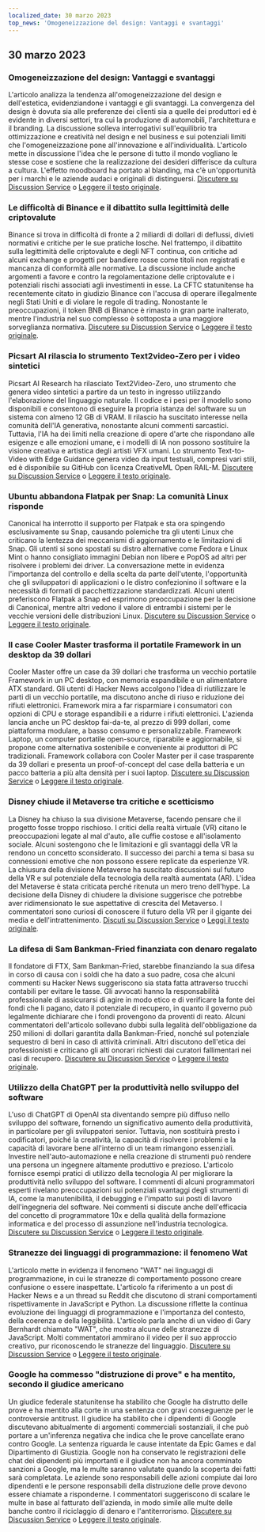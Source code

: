 ```yaml
---
localized_date: 30 marzo 2023
top_news: 'Omogeneizzazione del design: Vantaggi e svantaggi'
---
```




## 30 marzo 2023

### Omogeneizzazione del design: Vantaggi e svantaggi

L'articolo analizza la tendenza all'omogeneizzazione del design e dell'estetica, evidenziandone i vantaggi e gli svantaggi. La convergenza del design è dovuta sia alle preferenze dei clienti sia a quelle dei produttori ed è evidente in diversi settori, tra cui la produzione di automobili, l'architettura e il branding. La discussione solleva interrogativi sull'equilibrio tra ottimizzazione e creatività nel design e nel business e sui potenziali limiti che l'omogeneizzazione pone all'innovazione e all'individualità. L'articolo mette in discussione l'idea che le persone di tutto il mondo vogliano le stesse cose e sostiene che la realizzazione dei desideri differisce da cultura a cultura. L'effetto moodboard ha portato al blanding, ma c'è un'opportunità per i marchi e le aziende audaci e originali di distinguersi.
[Discutere su Discussion Service](http://news.ycombinator.com/item?id=35355703) o [Leggere il testo originale](https://www.alexmurrell.co.uk/articles/the-age-of-average).

### Le difficoltà di Binance e il dibattito sulla legittimità delle criptovalute

Binance si trova in difficoltà di fronte a 2 miliardi di dollari di deflussi, divieti normativi e critiche per le sue pratiche losche. Nel frattempo, il dibattito sulla legittimità delle criptovalute e degli NFT continua, con critiche ad alcuni exchange e progetti per bandiere rosse come titoli non registrati e mancanza di conformità alle normative. La discussione include anche argomenti a favore e contro la regolamentazione delle criptovalute e i potenziali rischi associati agli investimenti in esse. La CFTC statunitense ha recentemente citato in giudizio Binance con l'accusa di operare illegalmente negli Stati Uniti e di violare le regole di trading. Nonostante le preoccupazioni, il token BNB di Binance è rimasto in gran parte inalterato, mentre l'industria nel suo complesso è sottoposta a una maggiore sorveglianza normativa.
[Discutere su Discussion Service](http://news.ycombinator.com/item?id=35351805) o [Leggere il testo originale](https://www.wsj.com/articles/binance-sees-2-billion-in-outflows-as-troubles-compound-9a136e21).

### Picsart AI rilascia lo strumento Text2video-Zero per i video sintetici

Picsart AI Research ha rilasciato Text2Video-Zero, uno strumento che genera video sintetici a partire da un testo in ingresso utilizzando l'elaborazione del linguaggio naturale. Il codice e i pesi per il modello sono disponibili e consentono di eseguire la propria istanza del software su un sistema con almeno 12 GB di VRAM. Il rilascio ha suscitato interesse nella comunità dell'IA generativa, nonostante alcuni commenti sarcastici. Tuttavia, l'IA ha dei limiti nella creazione di opere d'arte che rispondano alle esigenze e alle emozioni umane, e i modelli di IA non possono sostituire la visione creativa e artistica degli artisti VFX umani. Lo strumento Text-to-Video with Edge Guidance genera video da input testuali, compresi vari stili, ed è disponibile su GitHub con licenza CreativeML Open RAIL-M.
[Discutere su Discussion Service](http://news.ycombinator.com/item?id=35352452) o [Leggere il testo originale](https://github.com/Picsart-AI-Research/Text2Video-Zero).

### Ubuntu abbandona Flatpak per Snap: La comunità Linux risponde

Canonical ha interrotto il supporto per Flatpak e sta ora spingendo esclusivamente su Snap, causando polemiche tra gli utenti Linux che criticano la lentezza dei meccanismi di aggiornamento e le limitazioni di Snap. Gli utenti si sono spostati su distro alternative come Fedora e Linux Mint o hanno consigliato immagini Debian non libere e PopOS ad altri per risolvere i problemi dei driver. La conversazione mette in evidenza l'importanza del controllo e della scelta da parte dell'utente, l'opportunità che gli sviluppatori di applicazioni o le distro confezionino il software e la necessità di formati di pacchettizzazione standardizzati. Alcuni utenti preferiscono Flatpak a Snap ed esprimono preoccupazione per la decisione di Canonical, mentre altri vedono il valore di entrambi i sistemi per le vecchie versioni delle distribuzioni Linux.
[Discutere su Discussion Service](http://news.ycombinator.com/item?id=35354729) o [Leggere il testo originale](https://lwn.net/SubscriberLink/927262/6adb2350e2b0d2ce/).

### Il case Cooler Master trasforma il portatile Framework in un desktop da 39 dollari

Cooler Master offre un case da 39 dollari che trasforma un vecchio portatile Framework in un PC desktop, con memoria espandibile e un alimentatore ATX standard. Gli utenti di Hacker News accolgono l'idea di riutilizzare le parti di un vecchio portatile, ma discutono anche di riuso e riduzione dei rifiuti elettronici. Framework mira a far risparmiare i consumatori con opzioni di CPU e storage espandibili e a ridurre i rifiuti elettronici. L'azienda lancia anche un PC desktop fai-da-te, al prezzo di 999 dollari, come piattaforma modulare, a basso consumo e personalizzabile. Framework Laptop, un computer portatile open-source, riparabile e aggiornabile, si propone come alternativa sostenibile e conveniente ai produttori di PC tradizionali. Framework collabora con Cooler Master per il case trasparente da 39 dollari e presenta un proof-of-concept del case della batteria e un pacco batteria a più alta densità per i suoi laptop.
[Discutere su Discussion Service](http://news.ycombinator.com/item?id=35350288) o [Leggere il testo originale](https://www.theverge.com/2023/3/23/23652939/framework-cooler-master-sff-pc-case).

### Disney chiude il Metaverse tra critiche e scetticismo

La Disney ha chiuso la sua divisione Metaverse, facendo pensare che il progetto fosse troppo rischioso. I critici della realtà virtuale (VR) citano le preoccupazioni legate al mal d'auto, alle cuffie costose e all'isolamento sociale. Alcuni sostengono che le limitazioni e gli svantaggi della VR la rendono un concetto sconsiderato. Il successo dei parchi a tema si basa su connessioni emotive che non possono essere replicate da esperienze VR. La chiusura della divisione Metaverse ha suscitato discussioni sul futuro della VR e sul potenziale della tecnologia della realtà aumentata (AR). L'idea del Metaverse è stata criticata perché ritenuta un mero treno dell'hype. La decisione della Disney di chiudere la divisione suggerisce che potrebbe aver ridimensionato le sue aspettative di crescita del Metaverso. I commentatori sono curiosi di conoscere il futuro della VR per il gigante dei media e dell'intrattenimento.
[Discuti su Discussion Service](http://news.ycombinator.com/item?id=35350952) o [Leggi il testo originale](https://www.wsj.com/articles/disney-eliminates-its-metaverse-division-as-part-of-companys-layoffs-plan-94b03650).

### La difesa di Sam Bankman-Fried finanziata con denaro regalato

Il fondatore di FTX, Sam Bankman-Fried, starebbe finanziando la sua difesa in corso di causa con i soldi che ha dato a suo padre, cosa che alcuni commenti su Hacker News suggeriscono sia stata fatta attraverso trucchi contabili per evitare le tasse. Gli avvocati hanno la responsabilità professionale di assicurarsi di agire in modo etico e di verificare la fonte dei fondi che li pagano, dato il potenziale di recupero, in quanto il governo può legalmente dichiarare che i fondi provengono da proventi di reato. Alcuni commentatori dell'articolo sollevano dubbi sulla legalità dell'obbligazione da 250 milioni di dollari garantita dalla Bankman-Fried, nonché sul potenziale sequestro di beni in caso di attività criminali. Altri discutono dell'etica dei professionisti e criticano gli alti onorari richiesti dai curatori fallimentari nei casi di recupero.
[Discutere su Discussion Service](http://news.ycombinator.com/item?id=35358698) o [Leggere il testo originale](https://www.forbes.com/sites/sarahemerson/2023/03/29/sam-bankman-fried-legal-fees-funded-by-alameda-money-gifted-to-father-joe-bankman/).

### Utilizzo della ChatGPT per la produttività nello sviluppo del software

L'uso di ChatGPT di OpenAI sta diventando sempre più diffuso nello sviluppo del software, fornendo un significativo aumento della produttività, in particolare per gli sviluppatori senior. Tuttavia, non sostituirà presto i codificatori, poiché la creatività, la capacità di risolvere i problemi e la capacità di lavorare bene all'interno di un team rimangono essenziali. Investire nell'auto-automazione e nella creazione di strumenti può rendere una persona un ingegnere altamente produttivo e prezioso. L'articolo fornisce esempi pratici di utilizzo della tecnologia AI per migliorare la produttività nello sviluppo del software. I commenti di alcuni programmatori esperti rivelano preoccupazioni sui potenziali svantaggi degli strumenti di IA, come la manutenibilità, il debugging e l'impatto sui posti di lavoro dell'ingegneria del software. Nei commenti si discute anche dell'efficacia del concetto di programmatore 10x e della qualità della formazione informatica e del processo di assunzione nell'industria tecnologica.
[Discutere su Discussion Service](http://news.ycombinator.com/item?id=35356054) o [Leggere il testo originale](https://kadekillary.work/posts/1000x-eng/).

### Stranezze dei linguaggi di programmazione: il fenomeno Wat

L'articolo mette in evidenza il fenomeno "WAT" nei linguaggi di programmazione, in cui le stranezze di comportamento possono creare confusione o essere inaspettate. L'articolo fa riferimento a un post di Hacker News e a un thread su Reddit che discutono di strani comportamenti rispettivamente in JavaScript e Python. La discussione riflette la continua evoluzione dei linguaggi di programmazione e l'importanza del contesto, della coerenza e della leggibilità. L'articolo parla anche di un video di Gary Bernhardt chiamato "WAT", che mostra alcune delle stranezze di JavaScript. Molti commentatori ammirano il video per il suo approccio creativo, pur riconoscendo le stranezze del linguaggio.
[Discutere su Discussion Service](http://news.ycombinator.com/item?id=35363044) o [Leggere il testo originale](https://www.destroyallsoftware.com/talks/wat).

### Google ha commesso "distruzione di prove" e ha mentito, secondo il giudice americano

Un giudice federale statunitense ha stabilito che Google ha distrutto delle prove e ha mentito alla corte in una sentenza con gravi conseguenze per le controversie antitrust. Il giudice ha stabilito che i dipendenti di Google discutevano abitualmente di argomenti commerciali sostanziali, il che può portare a un'inferenza negativa che indica che le prove cancellate erano contro Google. La sentenza riguarda le cause intentate da Epic Games e dal Dipartimento di Giustizia. Google non ha conservato le registrazioni delle chat dei dipendenti più importanti e il giudice non ha ancora comminato sanzioni a Google, ma le multe saranno valutate quando la scoperta dei fatti sarà completata. Le aziende sono responsabili delle azioni compiute dai loro dipendenti e le persone responsabili della distruzione delle prove devono essere chiamate a risponderne. I commentatori suggeriscono di scalare le multe in base al fatturato dell'azienda, in modo simile alle multe delle banche contro il riciclaggio di denaro e l'antiterrorismo.
[Discutere su Discussion Service](http://news.ycombinator.com/item?id=35363095) o [Leggere il testo originale](https://storage.courtlistener.com/recap/gov.uscourts.cand.373179/gov.uscourts.cand.373179.469.0.pdf).


